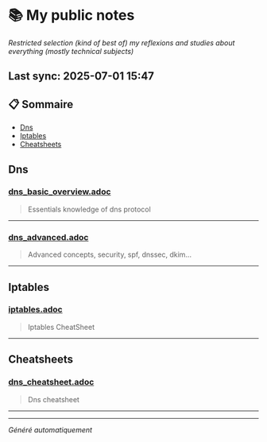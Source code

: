 # 📚 My public notes 
*Restricted selection (kind of best of) my reflexions and studies about everything (mostly technical subjects)*

## Last sync: 2025-07-01 15:47


## 📋 Sommaire

- [Dns](#dns)
- [Iptables](#iptables)
- [Cheatsheets](#cheatsheets)


## Dns

### [dns_basic_overview.adoc](networking/protocols/dns/dns_basic_overview.adoc)
> Essentials knowledge of dns protocol

---
### [dns_advanced.adoc](networking/protocols/dns/dns_advanced.adoc)
> Advanced concepts, security, spf, dnssec, dkim...

---

## Iptables

### [iptables.adoc](networking/protocols/iptables/iptables.adoc)
> Iptables CheatSheet

---

## Cheatsheets

### [dns_cheatsheet.adoc](cheatsheets/dns_cheatsheet.adoc)
> Dns cheatsheet

---

---
_Généré automatiquement_